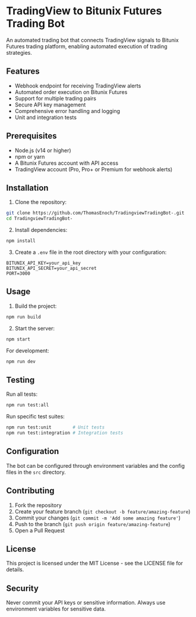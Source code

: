 # TradingView to Bitunix Futures Trading Bot

An automated trading bot that connects TradingView signals to Bitunix Futures trading platform, enabling automated execution of trading strategies.

## Features

- Webhook endpoint for receiving TradingView alerts
- Automated order execution on Bitunix Futures
- Support for multiple trading pairs
- Secure API key management
- Comprehensive error handling and logging
- Unit and integration tests

## Prerequisites

- Node.js (v14 or higher)
- npm or yarn
- A Bitunix Futures account with API access
- TradingView account (Pro, Pro+ or Premium for webhook alerts)

## Installation

1. Clone the repository:
```bash
git clone https://github.com/ThomasEnoch/TradingviewTradingBot-.git
cd TradingviewTradingBot-
```

2. Install dependencies:
```bash
npm install
```

3. Create a `.env` file in the root directory with your configuration:
```env
BITUNIX_API_KEY=your_api_key
BITUNIX_API_SECRET=your_api_secret
PORT=3000
```

## Usage

1. Build the project:
```bash
npm run build
```

2. Start the server:
```bash
npm start
```

For development:
```bash
npm run dev
```

## Testing

Run all tests:
```bash
npm run test:all
```

Run specific test suites:
```bash
npm run test:unit        # Unit tests
npm run test:integration # Integration tests
```

## Configuration

The bot can be configured through environment variables and the config files in the `src` directory.

## Contributing

1. Fork the repository
2. Create your feature branch (`git checkout -b feature/amazing-feature`)
3. Commit your changes (`git commit -m 'Add some amazing feature'`)
4. Push to the branch (`git push origin feature/amazing-feature`)
5. Open a Pull Request

## License

This project is licensed under the MIT License - see the LICENSE file for details.

## Security

Never commit your API keys or sensitive information. Always use environment variables for sensitive data.
